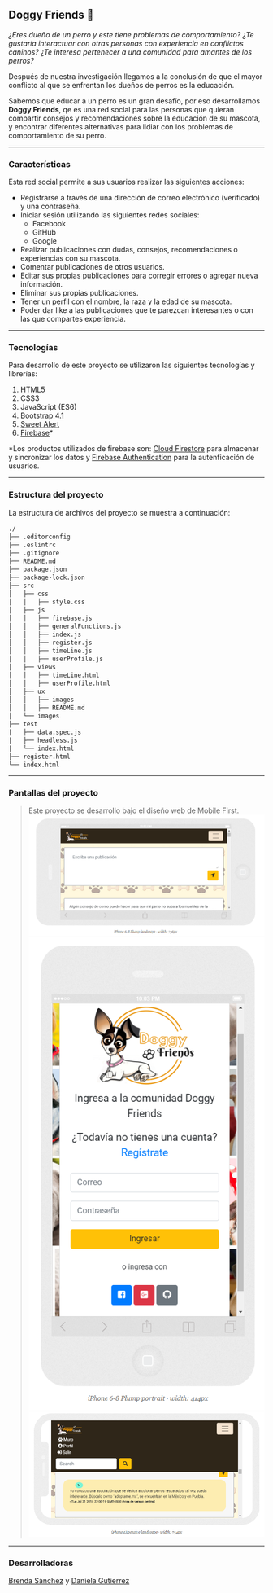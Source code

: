 ## Doggy Friends :dog:
_¿Eres dueño de un perro y este tiene problemas de comportamiento?_
_¿Te gustaría interactuar con otras personas con experiencia en conflictos caninos?_
_¿Te interesa pertenecer a una comunidad para amantes de los perros?_

Después de nuestra investigación llegamos a la conclusión de que el mayor conflicto al que se enfrentan los dueños de perros es la educación. 

Sabemos que educar a un perro es un gran desafío, por eso desarrollamos **Doggy Friends**, qe es una red social para las personas que quieran compartir consejos y recomendaciones sobre la educación de su mascota, y encontrar diferentes alternativas para lidiar con los problemas de comportamiento de su perro.

----
### Características
Esta red social permite a sus usuarios realizar las siguientes acciones:
* Registrarse a través de una dirección de correo electrónico (verificado) y una contraseña.
* Iniciar sesión utilizando las siguientes redes sociales:
	* Facebook
	* GitHub
	* Google
* Realizar publicaciones con dudas, consejos, recomendaciones o experiencias con su mascota.
* Comentar publicaciones de otros usuarios.
* Editar sus propias publicaciones para corregir errores o agregar nueva información.
* Eliminar sus propias publicaciones.
* Tener un perfil con el nombre, la raza y la edad de su mascota.
* Poder dar like a las publicaciones que te parezcan interesantes o con las que compartes experiencia.

----
### Tecnologías
Para desarrollo de este proyecto se utilizaron las siguientes tecnologías y librerías:
1. HTML5
2. CSS3
3. JavaScript (ES6)
4. [Bootstrap 4.1](https://getbootstrap.com/)
5. [Sweet Alert](https://sweetalert2.github.io/)
6. [Firebase](https://firebase.google.com/)*

*Los productos utilizados de firebase son: [Cloud Firestore](https://firebase.google.com/products/firestore/) para almacenar y sincronizar los datos y [Firebase Authentication](https://firebase.google.com/products/auth/) para la autenficación de usuarios.

----
### Estructura del proyecto
La estructura de archivos del proyecto se muestra a continuación:

```text
./
├── .editorconfig
├── .eslintrc
├── .gitignore
├── README.md
├── package.json
├── package-lock.json
├── src
│   ├── css
│ 	│ 	├── style.css
│   ├── js
│ 	│ 	├── firebase.js
│ 	│ 	├── generalFunctions.js
│ 	│ 	├── index.js
│ 	│ 	├── register.js
│ 	│ 	├── timeLine.js
│ 	│ 	├── userProfile.js
│   ├── views
│ 	│ 	├── timeLine.html
│ 	│ 	├── userProfile.html
│   ├── ux
│ 	│ 	├── images
│ 	│ 	├── README.md
│   └── images
├── test
|   ├── data.spec.js
|   ├── headless.js
|   └── index.html
├── register.html
└── index.html
```
----
### Pantallas del proyecto
> Este proyecto se desarrollo bajo el diseño web de Mobile First.
![pantalla1](src/images/pantalla1.png)
![pantalla2](src/images/pantalla2.png)
![pantalla3](src/images/pantalla3.png)
---
### Desarrolladoras
[Brenda Sànchez](https://github.com/sanrey254) y [Daniela Gutierrez](https://github.com/Dani1592)
